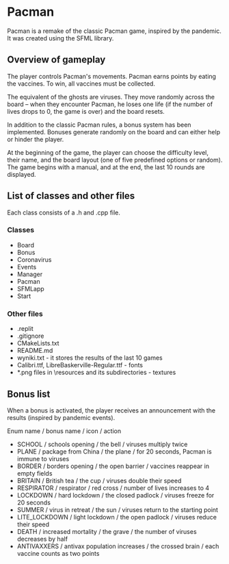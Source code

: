 # Pacman

Pacman is a remake of the classic Pacman game, inspired by the pandemic. It was created using the SFML library.

## Overview of gameplay

The player controls Pacman's movements. Pacman earns points by eating the vaccines. To win, all vaccines must be collected.

The equivalent of the ghosts are viruses. They move randomly across the board – when they encounter Pacman, he loses one life (if the number of lives drops to 0, the game is over) and the board resets.

In addition to the classic Pacman rules, a bonus system has been implemented. Bonuses generate randomly on the board and can either help or hinder the player.

At the beginning of the game, the player can choose the difficulty level, their name, and the board layout (one of five predefined options or random). The game begins with a manual, and at the end, the last 10 rounds are displayed.
## List of classes and other files

Each class consists of a .h and .cpp file. 

### Classes
- Board
- Bonus
- Coronavirus
- Events
- Manager
- Pacman
- SFMLapp
- Start

### Other files
- .replit
- .gitignore
- CMakeLists.txt
- README.md
- wyniki.txt - it stores the results of the last 10 games
- Calibri.ttf, LibreBaskerville-Regular.ttf - fonts
- *.png files in \resources and its subdirectories - textures

## Bonus list
When a bonus is activated, the player receives an announcement with the results (inspired by pandemic events).

Enum name / bonus name / icon / action

- SCHOOL / schools opening / the bell / viruses multiply twice
- PLANE / package from China / the plane / for 20 seconds, Pacman is immune to viruses
- BORDER / borders opening / the open barrier / vaccines reappear in empty fields
- BRITAIN / British tea / the cup / viruses double their speed
- RESPIRATOR / respirator / red cross / number of lives increases to 4
- LOCKDOWN / hard lockdown / the closed padlock / viruses freeze for 20 seconds
- SUMMER / virus in retreat / the sun / viruses return to the starting point
- LITE_LOCKDOWN / light lockdown / the open padlock / viruses reduce their speed
- DEATH / increased mortality / the grave / the number of viruses decreases by half
- ANTIVAXXERS / antivax population increases / the crossed brain / each vaccine counts as two points
